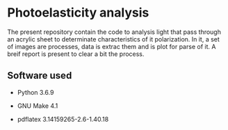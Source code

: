 # Photoelasticity analysis

The present repository contain the code to analysis light that pass through an acrylic sheet to determinate characteristics of it polarization. In it, a set of images are processes, data is extrac them and is plot for parse of it. A breif report is present to clear a bit the process.

## Software used

- Python 3.6.9

- GNU Make 4.1

- pdflatex 3.14159265-2.6-1.40.18